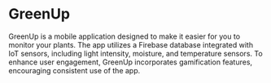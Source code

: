 # GreenUp
GreenUp is a mobile application designed to make it easier for you to monitor your plants. The app utilizes a Firebase database integrated with IoT sensors, including light intensity, moisture, and temperature sensors. To enhance user engagement, GreenUp incorporates gamification features, encouraging consistent use of the app.
